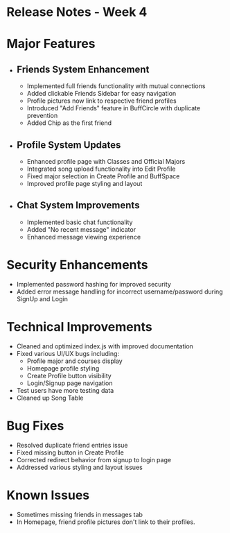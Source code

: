 # Release Notes - Week 4

# Major Features

- ## **Friends System Enhancement**
   - Implemented full friends functionality with mutual connections
   - Added clickable Friends Sidebar for easy navigation
   - Profile pictures now link to respective friend profiles
   - Introduced "Add Friends" feature in BuffCircle with duplicate prevention
   - Added Chip as the first friend
- ## **Profile System Updates**
   - Enhanced profile page with Classes and Official Majors
   - Integrated song upload functionality into Edit Profile
   - Fixed major selection in Create Profile and BuffSpace
   - Improved profile page styling and layout
- ## **Chat System Improvements**
   - Implemented basic chat functionality
   - Added "No recent message" indicator
   - Enhanced message viewing experience

# Security Enhancements

- Implemented password hashing for improved security
- Added error message handling for incorrect username/password during SignUp and Login

# Technical Improvements

- Cleaned and optimized index.js with improved documentation
- Fixed various UI/UX bugs including:
   - Profile major and courses display
   - Homepage profile styling
   - Create Profile button visibility
   - Login/Signup page navigation
- Test users have more testing data
- Cleaned up Song Table

# Bug Fixes

- Resolved duplicate friend entries issue
- Fixed missing button in Create Profile
- Corrected redirect behavior from signup to login page
- Addressed various styling and layout issues

# Known Issues

- Sometimes missing friends in messages tab
- In Homepage, friend profile pictures don't link to their profiles.

